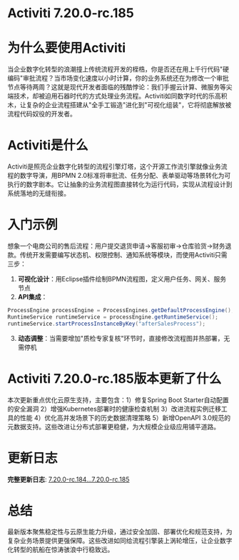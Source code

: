 # Activiti 7.20.0-rc.185
# 为什么要使用Activiti  
当企业数字化转型的浪潮撞上传统流程开发的桎梏，你是否还在用上千行代码"硬编码"审批流程？当市场变化速度以小时计算，你的业务系统还在为修改一个审批节点等待两周？这就是现代开发者面临的残酷悖论：我们手握云计算、微服务等尖端技术，却被迫用石器时代的方式处理业务流程。Activiti如同数字时代的乐高积木，让复杂的企业流程搭建从"全手工锻造"进化到"可视化组装"，它将彻底解放被流程代码奴役的开发者。

# Activiti是什么  
Activiti是照亮企业数字化转型的流程引擎灯塔，这个开源工作流引擎就像业务流程的数字导演，用BPMN 2.0标准将审批流、任务分配、表单驱动等场景转化为可执行的数字剧本。它让抽象的业务流程图直接转化为运行代码，实现从流程设计到系统落地的无缝衔接。

# 入门示例  
想象一个电商公司的售后流程：用户提交退货申请→客服初审→仓库验货→财务退款。传统开发需要编写状态机、权限控制、通知系统等模块，而使用Activiti只需三步：

1. **可视化设计**：用Eclipse插件绘制BPMN流程图，定义用户任务、网关、服务节点
2. **API集成**：
```java
ProcessEngine processEngine = ProcessEngines.getDefaultProcessEngine();
RuntimeService runtimeService = processEngine.getRuntimeService();
runtimeService.startProcessInstanceByKey("afterSalesProcess");
```
3. **动态调整**：当需要增加"质检专家复核"环节时，直接修改流程图并热部署，无需停机

# Activiti 7.20.0-rc.185版本更新了什么  
本次更新重点优化云原生支持，主要包含：1）修复Spring Boot Starter自动配置的安全漏洞 2）增强Kubernetes部署时的健康检查机制 3）改进流程实例迁移工具的性能 4）优化高并发场景下的历史数据清理策略 5）新增OpenAPI 3.0规范的元数据支持。这些改进让分布式部署更稳健，为大规模企业级应用铺平道路。

# 更新日志
**完整更新日志**: [7.20.0-rc.184...7.20.0-rc.185](https://github.com/Activiti/Activiti/compare/7.20.0-rc.184...7.20.0-rc.185)

# 总结  
最新版本聚焦稳定性与云原生能力升级，通过安全加固、部署优化和规范支持，为复杂业务场景提供更强保障。这些改进如同给流程引擎装上涡轮增压，让企业数字化转型的航船在惊涛骇浪中行稳致远。